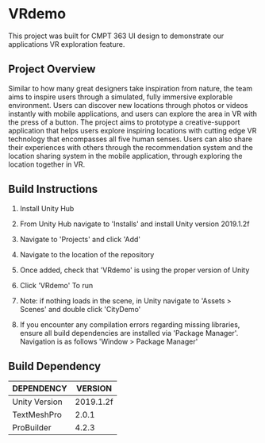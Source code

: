 # VRdemo

This project was built for CMPT 363 UI design to demonstrate our applications VR exploration feature. 

## Project Overview
Similar to how many great designers take inspiration from nature, the team aims to inspire users through a simulated, fully immersive explorable environment. Users can discover new locations through photos or videos instantly with mobile applications, and users can explore the area in VR with the press of a button. The project aims to prototype a creative-support application that helps users explore inspiring locations with cutting edge VR technology that encompasses all five human senses. Users can also share their experiences with others through the recommendation system and the location sharing system in the mobile application, through exploring the location together in VR.

## Build Instructions

1) Install Unity Hub

2) From Unity Hub navigate to 'Installs' and install Unity version 2019.1.2f

3) Navigate to 'Projects' and click 'Add'

4) Navigate to the location of the repository 

5) Once added, check that 'VRdemo' is using the proper version of Unity

6) Click 'VRdemo' To run

7) Note: if nothing loads in the scene, in Unity navigate to 'Assets > Scenes' and double click 'CityDemo'

8) If you encounter any compilation errors regarding missing libraries, ensure all build dependencies are installed via 'Package Manager'. Navigation is as follows 'Window > Package Manager' 


## Build Dependency
| DEPENDENCY  |  VERSION |
| ------------- | ------------- |
| Unity Version  | 2019.1.2f |
| TextMeshPro  | 2.0.1 |
| ProBuilder | 4.2.3 |
